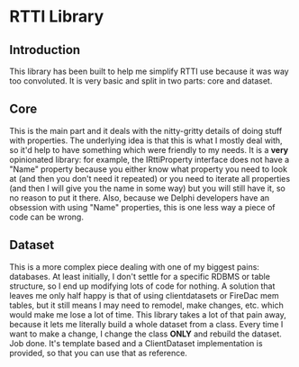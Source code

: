 # RTTI Library #

## Introduction ##
This library has been built to help me simplify
RTTI use because it was way too convoluted. 
It is very basic and split in two parts: core and
dataset.

## Core ##
This is the main part and it deals with the nitty-gritty
details of doing stuff with properties. The underlying idea is that this is what I mostly deal with, so it'd help to have something which were friendly to my needs.
It is a **very** opinionated library: for example, the IRttiProperty interface does not have a "Name" property because you either know what property you need to look at (and then you don't need it repeated) or you need to iterate all properties (and then I will give you the name in some way) but you will still have it, so no reason to put it there. Also, because we Delphi developers have an obsession with using "Name" properties, this is one less way a piece of code can be wrong.

## Dataset ##
This is a more complex piece dealing with one of my biggest pains: databases. At least initially, I don't settle for a specific RDBMS or table structure, so I end up modifying lots of code for nothing. A solution that leaves me only half happy is that of using clientdatasets or FireDac mem tables, but it still means I may need to remodel, make changes, etc. which would make me lose a lot of time. This library takes a lot of that pain away, because it lets me literally build a whole dataset from a class. Every time I want to make a change, I change the class **ONLY** and rebuild the dataset. Job done. 
It's template based and a ClientDataset implementation is provided, so that you can use that as reference.  